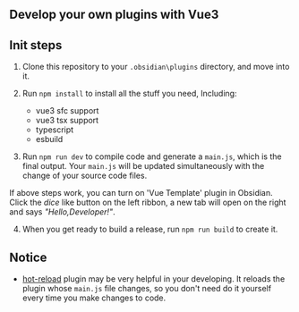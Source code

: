 ## Develop your own plugins with Vue3


## Init steps

1. Clone this repository to your `.obsidian\plugins` directory, and move into it.

2. Run `npm install` to install all the stuff you need, Including: 
   + vue3 sfc support
   + vue3 tsx support
   + typescript
   + esbuild

3. Run `npm run dev` to compile code and generate a `main.js`, which is the final output. Your `main.js` will be updated simultaneously with the change of your source code files.

If above steps work, you can turn on 'Vue Template' plugin in Obsidian. Click the *dice* like button on the left ribbon, a new tab will open on the right and says *"Hello,Developer!"*.

4. When you get ready to build a release, run `npm run build` to create it.



## Notice

+ [hot-reload](https://forum.obsidian.md/t/plugin-release-for-developers-hot-reload-the-plugin-s-youre-developing/12185) plugin may be very helpful in your developing. It reloads the plugin whose `main.js` file changes, so you don't need do it yourself every time you make changes to code.